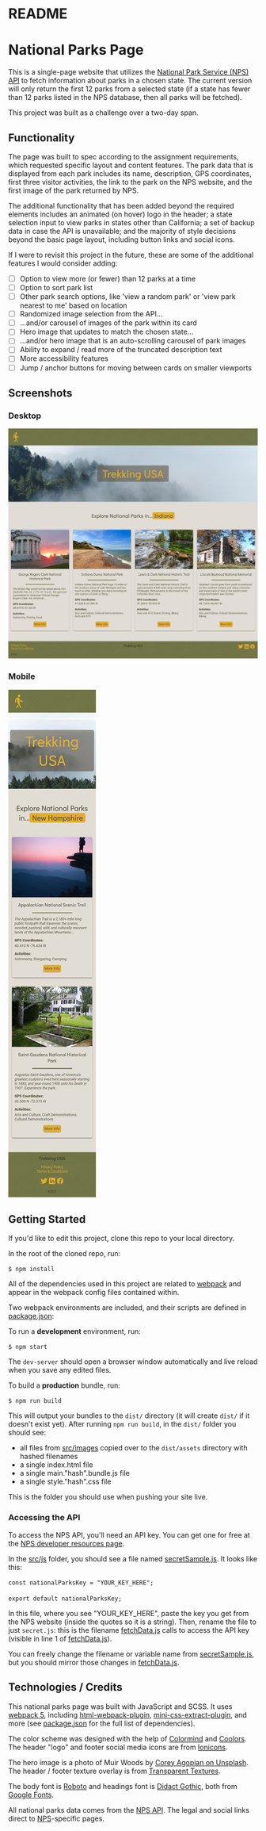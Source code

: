 # README

# National Parks Page

This is a single-page website that utilizes the [National Park Service (NPS) API](https://www.nps.gov/subjects/developer/api-documentation.htm) to fetch information about parks in a chosen state. The current version will only return the first 12 parks from a selected state (if a state has fewer than 12 parks listed in the NPS database, then all parks will be fetched).

This project was built as a challenge over a two-day span.

## Functionality

The page was built to spec according to the assignment requirements, which requested specific layout and content features. The park data that is displayed from each park includes its name, description, GPS coordinates, first three visitor activities, the link to the park on the NPS website, and the first image of the park returned by NPS.

The additional functionality that has been added beyond the required elements includes an animated (on hover) logo in the header; a state selection input to view parks in states other than California; a set of backup data in case the API is unavailable; and the majority of style decisions beyond the basic page layout, including button links and social icons.

If I were to revisit this project in the future, these are some of the additional features I would consider adding:

- [ ] Option to view more (or fewer) than 12 parks at a time
- [ ] Option to sort park list
- [ ] Other park search options, like 'view a random park' or 'view park nearest to me' based on location
- [ ] Randomized image selection from the API...
- [ ] ...and/or carousel of images of the park within its card
- [ ] Hero image that updates to match the chosen state...
- [ ] ...and/or hero image that is an auto-scrolling carousel of park images
- [ ] Ability to expand / read more of the truncated description text
- [ ] More accessibility features
- [ ] Jump / anchor buttons for moving between cards on smaller viewports

## Screenshots

### Desktop

![Desktop view screenshot](/screenshots/national_parks_desktop.jpg)

### Mobile

![Mobile view screenshot](/screenshots/national_parks_mobile.jpg)

## Getting Started

If you'd like to edit this project, clone this repo to your local directory.

In the root of the cloned repo, run:

```
$ npm install
```

All of the dependencies used in this project are related to [webpack](https://github.com/webpack/webpack) and appear in the webpack config files contained within.

Two webpack environments are included, and their scripts are defined in [package.json](package.json):

To run a **development** environment, run:

```
$ npm start
```

The `dev-server` should open a browser window automatically and live reload when you save any edited files.

To build a **production** bundle, run:

```
$ npm run build
```

This will output your bundles to the `dist/` directory (it will create `dist/` if it doesn't exist yet). After running `npm run build`, in the `dist/` folder you should see:

- all files from [src/images](src/images) copied over to the `dist/assets` directory with hashed filenames
- a single index.html file
- a single main."hash".bundle.js file
- a single style."hash".css file

This is the folder you should use when pushing your site live.

### Accessing the API

To access the NPS API, you'll need an API key. You can get one for free at the [NPS developer resources page](https://www.nps.gov/subjects/developer/get-started.htm).

In the [src/js](src/js) folder, you should see a file named [secretSample.js](src/js/secretSample.js). It looks like this:

```
const nationalParksKey = "YOUR_KEY_HERE";

export default nationalParksKey;
```

In this file, where you see "YOUR_KEY_HERE", paste the key you get from the NPS website (inside the quotes so it is a string). Then, rename the file to just `secret.js`: this is the filename [fetchData.js](src/js/fetchData.js) calls to access the API key (visible in line 1 of [fetchData.js](src/js/fetchData.js)).

You can freely change the filename or variable name from [secretSample.js](src/js/secretSample.js), but you should mirror those changes in [fetchData.js](src/js/fetchData.js).

## Technologies / Credits

This national parks page was built with JavaScript and SCSS. It uses [webpack 5](https://webpack.js.org/), including [html-webpack-plugin](https://github.com/jantimon/html-webpack-plugin), [mini-css-extract-plugin](https://github.com/webpack-contrib/mini-css-extract-plugin), and more (see [package.json](package.json) for the full list of dependencies).

The color scheme was designed with the help of [Colormind](http://colormind.io/) and [Coolors](https://coolors.co/). The header "logo" and footer social media icons are from [Ionicons](https://ionic.io/ionicons).

The hero image is a photo of Muir Woods by [Corey Agopian on Unsplash](https://unsplash.com/photos/XGOzlCNeP1I). The header / footer texture overlay is from [Transparent Textures](https://www.transparenttextures.com/).

The body font is [Roboto](https://fonts.google.com/specimen/Roboto) and headings font is [Didact Gothic](https://fonts.google.com/specimen/Didact+Gothic), both from [Google Fonts](https://fonts.google.com/).

All national parks data comes from the [NPS API](https://www.nps.gov/subjects/developer/api-documentation.htm). The legal and social links direct to [NPS](https://www.nps.gov/)-specific pages.
